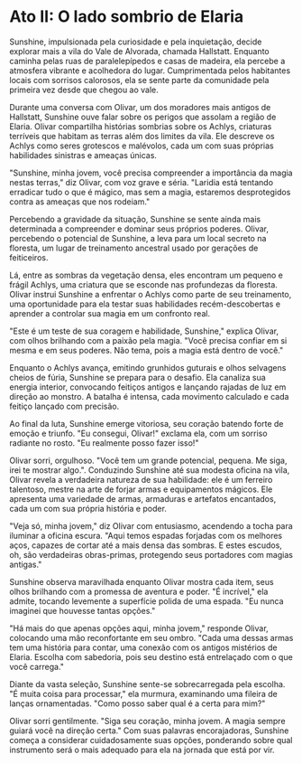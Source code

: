 # Ato II: O lado sombrio de Elaria

Sunshine, impulsionada pela curiosidade e pela inquietação, decide explorar mais a vila do Vale de Alvorada, chamada Hallstatt. Enquanto caminha pelas ruas de paralelepípedos e casas de madeira, ela percebe a atmosfera vibrante e acolhedora do lugar. Cumprimentada pelos habitantes locais com sorrisos calorosos, ela se sente parte da comunidade pela primeira vez desde que chegou ao vale.

Durante uma conversa com Olivar, um dos moradores mais antigos de Hallstatt, Sunshine ouve falar sobre os perigos que assolam a região de Elaria. Olivar compartilha histórias sombrias sobre os Achlys, criaturas terríveis que habitam as terras além dos limites da vila. Ele descreve os Achlys como seres grotescos e malévolos, cada um com suas próprias habilidades sinistras e ameaças únicas.

"Sunshine, minha jovem, você precisa compreender a importância da magia nestas terras," diz Olivar, com voz grave e séria. "Laridia está tentando erradicar tudo o que é mágico, mas sem a magia, estaremos desprotegidos contra as ameaças que nos rodeiam."

Percebendo a gravidade da situação, Sunshine se sente ainda mais determinada a compreender e dominar seus próprios poderes. Olivar, percebendo o potencial de Sunshine, a leva para um local secreto na floresta, um lugar de treinamento ancestral usado por gerações de feiticeiros.

Lá, entre as sombras da vegetação densa, eles encontram um pequeno e frágil Achlys, uma criatura que se esconde nas profundezas da floresta. Olivar instrui Sunshine a enfrentar o Achlys como parte de seu treinamento, uma oportunidade para ela testar suas habilidades recém-descobertas e aprender a controlar sua magia em um confronto real.

"Este é um teste de sua coragem e habilidade, Sunshine," explica Olivar, com olhos brilhando com a paixão pela magia. "Você precisa confiar em si mesma e em seus poderes. Não tema, pois a magia está dentro de você."

Enquanto o Achlys avança, emitindo grunhidos guturais e olhos selvagens cheios de fúria, Sunshine se prepara para o desafio. Ela canaliza sua energia interior, convocando feitiços antigos e lançando rajadas de luz em direção ao monstro. A batalha é intensa, cada movimento calculado e cada feitiço lançado com precisão.

Ao final da luta, Sunshine emerge vitoriosa, seu coração batendo forte de emoção e triunfo. "Eu consegui, Olivar!" exclama ela, com um sorriso radiante no rosto. "Eu realmente posso fazer isso!"

Olivar sorri, orgulhoso. "Você tem um grande potencial, pequena. Me siga, irei te mostrar algo.". Conduzindo Sunshine até sua modesta oficina na vila, Olivar revela a verdadeira natureza de sua habilidade: ele é um ferreiro talentoso, mestre na arte de forjar armas e equipamentos mágicos. Ele apresenta uma variedade de armas, armaduras e artefatos encantados, cada um com sua própria história e poder. 

"Veja só, minha jovem," diz Olivar com entusiasmo, acendendo a tocha para iluminar a oficina escura. "Aqui temos espadas forjadas com os melhores aços, capazes de cortar até a mais densa das sombras. E estes escudos, oh, são verdadeiras obras-primas, protegendo seus portadores com magias antigas."

Sunshine observa maravilhada enquanto Olivar mostra cada item, seus olhos brilhando com a promessa de aventura e poder. "É incrível," ela admite, tocando levemente a superfície polida de uma espada. "Eu nunca imaginei que houvesse tantas opções."

"Há mais do que apenas opções aqui, minha jovem," responde Olivar, colocando uma mão reconfortante em seu ombro. "Cada uma dessas armas tem uma história para contar, uma conexão com os antigos mistérios de Elaria. Escolha com sabedoria, pois seu destino está entrelaçado com o que você carrega."

Diante da vasta seleção, Sunshine sente-se sobrecarregada pela escolha. "É muita coisa para processar," ela murmura, examinando uma fileira de lanças ornamentadas. "Como posso saber qual é a certa para mim?"

Olivar sorri gentilmente. "Siga seu coração, minha jovem. A magia sempre guiará você na direção certa." Com suas palavras encorajadoras, Sunshine começa a considerar cuidadosamente suas opções, ponderando sobre qual instrumento será o mais adequado para ela na jornada que está por vir.
